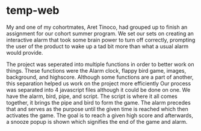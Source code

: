 # temp-web

My and one of my cohortmates, Aret Tinoco, had grouped up to finish an assignment for our cohort summer program. We set our sets on creating an interactive alarm that took some brain power to turn off correctly, prompting the user of the product to wake up a tad bit more than what a usual alarm would provide. 

The project was seperated into multiple functions in order to better work on things. These functions were the Alarm clock, flappy bird game, images, background, and highscore. Although some functions are a part of another, this separation helped us work on the project more efficiently 
Our process was separated into 4 javascript files although it could be done on one. We have the alarm, bird, pipe, and script. The script is where it all comes together, it brings the pipe and bird to form the game. The alarm precedes that and serves as the purpose until the given time is reached which then activates the game. The goal is to reach a given high score and afterwards, a snooze popup is shown which signifies the end of the game and alarm. 

